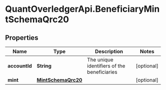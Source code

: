 # QuantOverledgerApi.BeneficiaryMintSchemaQrc20

## Properties

Name | Type | Description | Notes
------------ | ------------- | ------------- | -------------
**accountId** | **String** | The unique identifiers of the beneficiaries | [optional] 
**mint** | [**MintSchemaQrc20**](MintSchemaQrc20.md) |  | [optional] 


